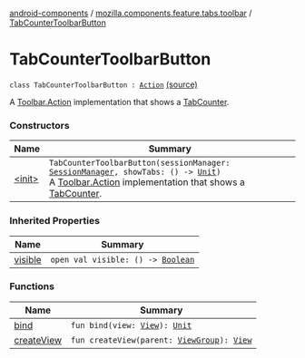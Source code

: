 [android-components](../../index.md) / [mozilla.components.feature.tabs.toolbar](../index.md) / [TabCounterToolbarButton](./index.md)

# TabCounterToolbarButton

`class TabCounterToolbarButton : `[`Action`](../../mozilla.components.concept.toolbar/-toolbar/-action/index.md) [(source)](https://github.com/mozilla-mobile/android-components/blob/master/components/feature/tabs/src/main/java/mozilla/components/feature/tabs/toolbar/TabCounterToolbarButton.kt#L21)

A [Toolbar.Action](../../mozilla.components.concept.toolbar/-toolbar/-action/index.md) implementation that shows a [TabCounter](../../mozilla.components.ui.tabcounter/-tab-counter/index.md).

### Constructors

| Name | Summary |
|---|---|
| [&lt;init&gt;](-init-.md) | `TabCounterToolbarButton(sessionManager: `[`SessionManager`](../../mozilla.components.browser.session/-session-manager/index.md)`, showTabs: () -> `[`Unit`](https://kotlinlang.org/api/latest/jvm/stdlib/kotlin/-unit/index.html)`)`<br>A [Toolbar.Action](../../mozilla.components.concept.toolbar/-toolbar/-action/index.md) implementation that shows a [TabCounter](../../mozilla.components.ui.tabcounter/-tab-counter/index.md). |

### Inherited Properties

| Name | Summary |
|---|---|
| [visible](../../mozilla.components.concept.toolbar/-toolbar/-action/visible.md) | `open val visible: () -> `[`Boolean`](https://kotlinlang.org/api/latest/jvm/stdlib/kotlin/-boolean/index.html) |

### Functions

| Name | Summary |
|---|---|
| [bind](bind.md) | `fun bind(view: `[`View`](https://developer.android.com/reference/android/view/View.html)`): `[`Unit`](https://kotlinlang.org/api/latest/jvm/stdlib/kotlin/-unit/index.html) |
| [createView](create-view.md) | `fun createView(parent: `[`ViewGroup`](https://developer.android.com/reference/android/view/ViewGroup.html)`): `[`View`](https://developer.android.com/reference/android/view/View.html) |
